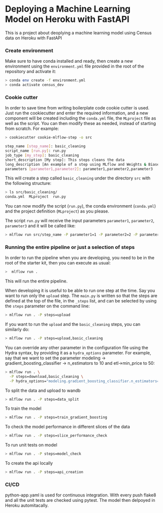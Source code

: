 # Deploying a Machine Learning Model on Heroku with FastAPI

This is a project about deoplying a machine learning model using Census data on Heroku with FastAPI

### Create environment
Make sure to have conda installed and ready, then create a new environment using the ``environment.yml``
file provided in the root of the repository and activate it:

```bash
> conda env create -f environment.yml
> conda activate census_dev
```

### Cookie cutter
In order to save time from writing boilerplate code cookie cutter is used. Just run the cookiecutter and enter the required information, and a new component will be created including the `conda.yml` file, the `MLproject` file as well as the script. You can then modify these as needed, instead of starting from scratch. For example:

```bash
> cookiecutter cookie-mlflow-step -o src

step_name [step_name]: basic_cleaning
script_name [run.py]: run.py
job_type [my_step]: basic_cleaning
short_description [My step]: This steps cleans the data
long_description [An example of a step using MLflow and Weights & Biases]: Performs basic cleaning on the data and save the results in Weights & Biases
parameters [parameter1,parameter2]: parameter1,parameter2,parameter3
```

This will create a step called ``basic_cleaning`` under the directory ``src`` with the following structure:

```bash
> ls src/basic_cleaning/
conda.yml  MLproject  run.py
```

You can now modify the script (``run.py``), the conda environment (``conda.yml``) and the project definition 
(``MLproject``) as you please.

The script ``run.py`` will receive the input parameters ``parameter1``, ``parameter2``,
``parameter3`` and it will be called like:

```bash
> mlflow run src/step_name -P parameter1=1 -P parameter2=2 -P parameter3="test"
```

### Running the entire pipeline or just a selection of steps
In order to run the pipeline when you are developing, you need to be in the root of the starter kit, 
then you can execute as usual:

```bash
>  mlflow run .
```
This will run the entire pipeline.

When developing it is useful to be able to run one step at the time. Say you want to run only
the ``upload`` step. The `main.py` is written so that the steps are defined at the top of the file, in the 
``_steps`` list, and can be selected by using the `steps` parameter on the command line:

```bash
> mlflow run . -P steps=upload
```
If you want to run the ``upload`` and the ``basic_cleaning`` steps, you can similarly do:
```bash
> mlflow run . -P steps=upload,basic_cleaning
```
You can override any other parameter in the configuration file using the Hydra syntax, by
providing it as a ``hydra_options`` parameter. For example, say that we want to set the parameter
modeling -> gradient_boosting_classifier -> n_estimators to 10 and etl->min_price to 50:

```bash
> mlflow run . \
  -P steps=download,basic_cleaning \
  -P hydra_options="modeling.gradient_boosting_classifier.n_estimators=10 etl.min_price=50"
```

To split the data and upload to wandb

```bash
> mlflow run . -P steps=data_split
```

To train the model

```bash
> mlflow run . -P steps=train_gradient_boosting
```

To check the model performance in different slices of the data

```bash
> mlflow run . -P steps=slice_performance_check
```
To run unit tests on model

```bash
> mlflow run . -P steps=model_check
```

To create the api locally

```bash
> mlflow run . -P steps=api_creation
```

### CI/CD

python-app.yaml is used for continuous integration. With every push flake8 and all the unit tests are checked using pytest. The model then delpoyed in Heroku automitacally.
